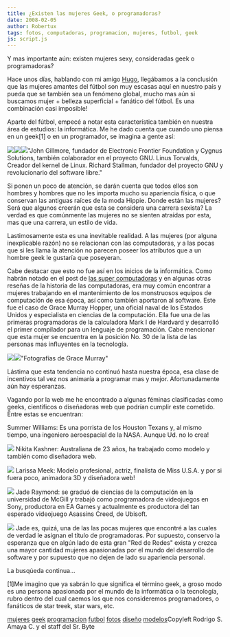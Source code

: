 ```yaml
---
title: ¿Existen las mujeres Geek, o programadoras?
date: 2008-02-05
author: Robertux
tags: fotos, computadoras, programacion, mujeres, futbol, geek
js: script.js
---
```


Y mas importante aún: existen mujeres
      sexy, consideradas geek o programadoras?

Hace unos días,
      hablando con mi amigo [Hugo](http://hugolfutbolymas.blogspot.com/),
      llegábamos a la conclusión que las mujeres amantes del fútbol son muy escasas aquí en nuestro
      país y pueda que se también sea un fenómeno global, mucho mas aún si buscamos mujer + belleza
      superficial + fanático del fútbol. Es una combinación casi imposible!

Aparte del fútbol, empecé a notar esta característica también en nuestra área de
      estudios: la informática. Me he dado cuenta que cuando uno piensa en un geek[1] o en un
      programador, se imagina a gente así:

[![](http://bp0.blogger.com/_jH77WNrMVRA/R6gW_-__NFI/AAAAAAAAAfE/GJY41-zQIf4/s320/John-Gilmore-2.jpg)](http://bp0.blogger.com/_jH77WNrMVRA/R6gW_-__NFI/AAAAAAAAAfE/GJY41-zQIf4/s1600-h/John-Gilmore-2.jpg)[![](http://bp0.blogger.com/_jH77WNrMVRA/R6gW_-__NGI/AAAAAAAAAfM/j3a1zwOdRhU/s320/Linus-Torvalds-1.jpg)](http://bp0.blogger.com/_jH77WNrMVRA/R6gW_-__NGI/AAAAAAAAAfM/j3a1zwOdRhU/s1600-h/Linus-Torvalds-1.jpg)[![](http://bp1.blogger.com/_jH77WNrMVRA/R6gXAO__NHI/AAAAAAAAAfU/Er2t3iaB2uU/s320/Richard-Stallman-2.jpg)](http://bp1.blogger.com/_jH77WNrMVRA/R6gXAO__NHI/AAAAAAAAAfU/Er2t3iaB2uU/s1600-h/Richard-Stallman-2.jpg)"John Gillmore, fundador de
      Electronic Frontier Foundation y Cygnus Solutions, también colaborador en el proyecto GNU.
      Linus Torvalds, Creador del kernel de Linux.
Richard Stallman, fundador del
      proyecto GNU y revolucionario del software libre."

Si ponen un poco de atención, se darán cuenta que
      todos ellos son hombres y hombres que no les importa mucho su apariencia física, o que
      conservan las antiguas raíces de la moda Hippie. Donde están las mujeres? Será que algunos
      creerán que esta se considera una carrera sexista? La verdad es que comúnmente las mujeres no
      se sienten atraídas por esta, mas que una carrera, un estilo de vida.

Lastimosamente esta es una inevitable realidad. A las mujeres (por alguna inexplicable
      razón) no se relacionan con las computadoras, y a las pocas que si les llama la atención no
      parecen poseer los atributos que a un hombre geek le gustaría que poseyeran.

Cabe destacar que esto no fue así en los inicios de la informática. Como habrán notado en
      el post de [las super computadoras](http://srbyte.blogspot.com/2008/01/las-sper-comutadoras.html) y en algunas otras reseñas de la historia de las
      computadoras, era muy común encontrar a mujeres trabajando en el mantenimiento de los
      monstruosos equipos de computación de esa época, así como también aportaron al software. Este
      fue el caso de Grace Murray Hopper, una oficial naval de los Estados Unidos y especialista en
      ciencias de la computación. Ella fue una de las primeras programadoras de la calculadora Mark
      I de Hardvard y desarrolló el primer compilador para un lenguaje de programación. Cabe
      mencionar que esta mujer se encuentra en la posición No. 30 de la lista de las personas mas
      influyentes en la tecnología.

[![](http://bp1.blogger.com/_jH77WNrMVRA/R6gVIO__NDI/AAAAAAAAAe0/g3HZaXq4IPs/s320/grace_murray_hopper_xoven.jpg)](http://bp1.blogger.com/_jH77WNrMVRA/R6gVIO__NDI/AAAAAAAAAe0/g3HZaXq4IPs/s1600-h/grace_murray_hopper_xoven.jpg)[![](http://bp2.blogger.com/_jH77WNrMVRA/R6gVIe__NEI/AAAAAAAAAe8/l9QZHhit0ZM/s320/Grace-Murray-Hopper-2.jpg)](http://bp2.blogger.com/_jH77WNrMVRA/R6gVIe__NEI/AAAAAAAAAe8/l9QZHhit0ZM/s1600-h/Grace-Murray-Hopper-2.jpg)"Fotografías de Grace Murray"

Lástima que esta tendencia no continuó hasta nuestra época, esa
      clase de incentivos tal vez nos animaría a programar mas y mejor. Afortunadamente aún hay
      esperanzas.

Vagando por la web me he encontrado a algunas féminas
      clasificadas como geeks, cientificos o diseñadoras web que podrían cumplir este cometido.
      Entre estas se encuentran:

Summer Williams: Es una porrista de los Houston Texans y, al mismo
      tiempo, una ingeniero aeroespacial de la NASA. Aunque Ud. no lo crea!

[![](http://bp1.blogger.com/_jH77WNrMVRA/R6giIO__NII/AAAAAAAAAfc/2HmcfcdQ5lE/s320/p1_summerwilliams1.jpg)](http://bp1.blogger.com/_jH77WNrMVRA/R6giIO__NII/AAAAAAAAAfc/2HmcfcdQ5lE/s1600-h/p1_summerwilliams1.jpg) Nikita Kashner: Australiana de 23 años, ha trabajado como modelo y
      también como diseñadora web.

[![](http://bp1.blogger.com/_jH77WNrMVRA/R6gkuO__NJI/AAAAAAAAAfk/ZpkCuUCGiVs/s320/422939224_2aa28cf073.jpg)](http://bp1.blogger.com/_jH77WNrMVRA/R6gkuO__NJI/AAAAAAAAAfk/ZpkCuUCGiVs/s1600-h/422939224_2aa28cf073.jpg)
Larissa Meek: Modelo profesional,
      actriz, finalista de Miss U.S.A. y por si fuera poco, animadora 3D y diseñadora web!

[![](http://bp2.blogger.com/_jH77WNrMVRA/R6gm6e__NKI/AAAAAAAAAfs/MtRf_uqtgjY/s320/larissa-01.jpg)](http://bp2.blogger.com/_jH77WNrMVRA/R6gm6e__NKI/AAAAAAAAAfs/MtRf_uqtgjY/s1600-h/larissa-01.jpg)
Jade Raymond: se graduó de ciencias de
      la computación en la universidad de McGill y trabajó como programadora de videojuegos en Sony,
      productora en EA Games y actualmente es productora del tan esperado videojuego Asassins Creed,
      de Ubisoft.

[![](http://bp1.blogger.com/_jH77WNrMVRA/R6hp2O__NLI/AAAAAAAAAf0/8ixjOpx9btE/s320/jade-raymond-2.jpg)](http://bp1.blogger.com/_jH77WNrMVRA/R6hp2O__NLI/AAAAAAAAAf0/8ixjOpx9btE/s1600-h/jade-raymond-2.jpg)
Jade
      es, quizá, una de las las pocas mujeres que encontré a las cuales de verdad le asignan el
      título de programadoras. Por supuesto, conservo la esperanza que en algún lado de esta gran
      "Red de Redes" exista y crezca una mayor cantidad mujeres apasionadas por el mundo del
      desarrollo de software y por supuesto que no dejen de lado su apariencia personal.

La busqúeda continua...

[1]Me imagino que ya sabrán lo
      que significa el término geek, a groso modo es una persona apasionada por el mundo de la
      informática o la tecnología, rubro dentro del cual caemos los que nos consideremos
      programadores, o fanáticos de star treek, star wars, etc.

[mujeres](http://www.blogalaxia.com/tags/mujeres) [geek](http://www.blogalaxia.com/tags/geek) [programacion](http://www.blogalaxia.com/tags/programacion) [futbol](http://www.blogalaxia.com/tags/futbol) [fotos](http://www.blogalaxia.com/tags/fotos)
[diseño](http://www.blogalaxia.com/tags/diseno)
[modelos](http://www.blogalaxia.com/tags/modelos)Copyleft Rodrigo S. Amaya C. y el staff del Sr.
      Byte